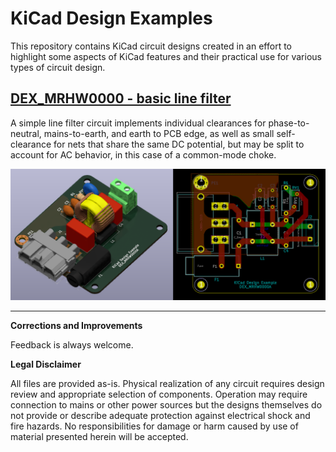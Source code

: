 # KiCad Design Examples

This repository contains KiCad circuit designs created in an effort to highlight some aspects of KiCad features and their practical use for various types of circuit design. 


## [DEX_MRHW0000 - basic line filter](dex0000_mains_filter/readme.md) 

A simple line filter circuit implements individual clearances for phase-to-neutral, mains-to-earth, and earth to PCB edge, as well as small self-clearance for nets that share the same DC potential, but may be split to account for AC behavior, in this case of a common-mode choke.

![DEX_MRHW0000 board and layout view](dex0000_mains_filter/img/DEX_MRHW0000A.png)

---

**Corrections and Improvements**

Feedback is always welcome.

**Legal Disclaimer**

All files are provided as-is. Physical realization of any circuit requires design review and appropriate selection of components. Operation may require connection to mains or other power sources but the designs themselves do not provide or describe adequate protection against electrical shock and fire hazards. No responsibilities for damage or harm caused by use of material presented herein will be accepted.
